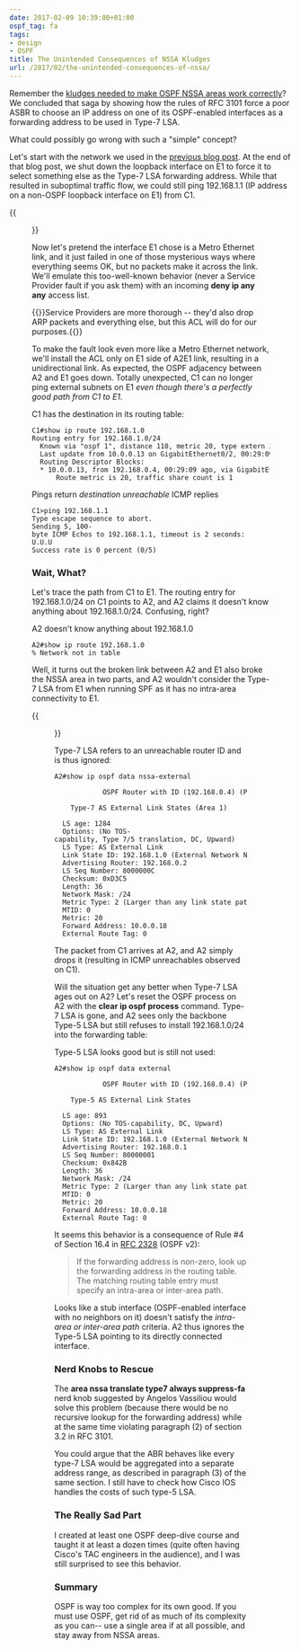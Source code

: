 ```yaml
---
date: 2017-02-09 10:39:00+01:00
ospf_tag: fa
tags:
- design
- OSPF
title: The Unintended Consequences of NSSA Kludges
url: /2017/02/the-unintended-consequences-of-nssa/
---
```

Remember the [kludges needed to make OSPF NSSA areas work correctly](/2017/02/why-ospf-needs-forwarding-address-with/)? We concluded that saga by showing how the rules of RFC 3101 force a poor ASBR to choose an IP address on one of its OSPF-enabled interfaces as a forwarding address to be used in Type-7 LSA.

What could possibly go wrong with such a "simple" concept?
<!--more-->
Let's start with the network we used in the [previous blog post](/2017/02/why-ospf-needs-forwarding-address-with/). At the end of that blog post, we shut down the loopback interface on E1 to force it to select something else as the Type-7 LSA forwarding address. While that resulted in suboptimal traffic flow, we could still ping 192.168.1.1 (IP address on a non-OSPF loopback interface on E1) from C1.

{{<figure src="/2017/02/s550-OSPF_NSSA_2.png">}}

Now let's pretend the interface E1 chose is a Metro Ethernet link, and it just failed in one of those mysterious ways where everything seems OK, but no packets make it across the link. We'll emulate this too-well-known behavior (never a Service Provider fault if you ask them) with an incoming **deny ip any any** access list.

{{<note>}}Service Providers are more thorough -- they'd also drop ARP packets and everything else, but this ACL will do for our purposes.{{</note>}}

To make the fault look even more like a Metro Ethernet network, we'll install the ACL only on E1 side of A2E1 link, resulting in a unidirectional link. As expected, the OSPF adjacency between A2 and E1 goes down. Totally unexpected, C1 can no longer ping external subnets on E1 *even though there's a perfectly good path from C1 to E1.*

C1 has the destination in its routing table:

``` code
C1#show ip route 192.168.1.0
Routing entry for 192.168.1.0/24
  Known via "ospf 1", distance 110, metric 20, type extern 2, forward metric 2
  Last update from 10.0.0.13 on GigabitEthernet0/2, 00:29:09 ago
  Routing Descriptor Blocks:
  * 10.0.0.13, from 192.168.0.4, 00:29:09 ago, via GigabitEthernet0/2
      Route metric is 20, traffic share count is 1
```

Pings return *destination unreachable* ICMP replies

``` code
C1>ping 192.168.1.1
Type escape sequence to abort.
Sending 5, 100-byte ICMP Echos to 192.168.1.1, timeout is 2 seconds:
U.U.U
Success rate is 0 percent (0/5)
```


### Wait, What?

Let's trace the path from C1 to E1. The routing entry for 192.168.1.0/24 on C1 points to A2, and A2 claims it doesn't know anything about 192.168.1.0/24. Confusing, right?

A2 doesn't know anything about 192.168.1.0

``` code
A2#show ip route 192.168.1.0
% Network not in table
```

Well, it turns out the broken link between A2 and E1 also broke the NSSA area in two parts, and A2 wouldn't consider the Type-7 LSA from E1 when running SPF as it has no intra-area connectivity to E1.

{{<figure src="/2017/02/s550-OSPF_NSSA_3.png">}}

Type-7 LSA refers to an unreachable router ID and is thus ignored:

``` code
A2#show ip ospf data nssa-external

            OSPF Router with ID (192.168.0.4) (Process ID 1)

    Type-7 AS External Link States (Area 1)

  LS age: 1284
  Options: (No TOS-capability, Type 7/5 translation, DC, Upward)
  LS Type: AS External Link
  Link State ID: 192.168.1.0 (External Network Number )
  Advertising Router: 192.168.0.2
  LS Seq Number: 8000000C
  Checksum: 0xD3C5
  Length: 36
  Network Mask: /24
  Metric Type: 2 (Larger than any link state path)
  MTID: 0
  Metric: 20
  Forward Address: 10.0.0.18
  External Route Tag: 0
```

The packet from C1 arrives at A2, and A2 simply drops it (resulting in ICMP unreachables observed on C1).

Will the situation get any better when Type-7 LSA ages out on A2? Let's reset the OSPF process on A2 with the **clear ip ospf process** command. Type-7 LSA is gone, and A2 sees only the backbone Type-5 LSA but still refuses to install 192.168.1.0/24 into the forwarding table:

Type-5 LSA looks good but is still not used:

``` code
A2#show ip ospf data external

            OSPF Router with ID (192.168.0.4) (Process ID 1)

    Type-5 AS External Link States

  LS age: 893
  Options: (No TOS-capability, DC, Upward)
  LS Type: AS External Link
  Link State ID: 192.168.1.0 (External Network Number )
  Advertising Router: 192.168.0.1
  LS Seq Number: 80000001
  Checksum: 0x842B
  Length: 36
  Network Mask: /24
  Metric Type: 2 (Larger than any link state path)
  MTID: 0
  Metric: 20
  Forward Address: 10.0.0.18
  External Route Tag: 0
```

It seems this behavior is a consequence of Rule #4 of Section 16.4 in [RFC 2328](https://tools.ietf.org/html/rfc2328) (OSPF v2):

> If the forwarding address is non-zero, look up the forwarding address in the routing table. The matching routing table entry must specify an intra-area or inter-area path.

Looks like a stub interface (OSPF-enabled interface with no neighbors on it) doesn't satisfy the *intra-area or inter-area path* criteria. A2 thus ignores the Type-5 LSA pointing to its directly connected interface.

### Nerd Knobs to Rescue

The **area nssa translate type7 always suppress-fa** nerd knob suggested by Angelos Vassiliou would solve this problem (because there would be no recursive lookup for the forwarding address) while at the same time violating paragraph (2) of section 3.2 in RFC 3101.

You could argue that the ABR behaves like every type-7 LSA would be aggregated into a separate address range, as described in paragraph (3) of the same section. I still have to check how Cisco IOS handles the costs of such type-5 LSA.

### The Really Sad Part

I created at least one OSPF deep-dive course and taught it at least a dozen times (quite often having Cisco's TAC engineers in the audience), and I was still surprised to see this behavior.

### Summary

OSPF is way too complex for its own good. If you must use OSPF, get rid of as much of its complexity as you can-- use a single area if at all possible, and stay away from NSSA areas.
